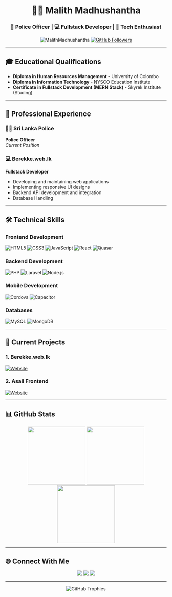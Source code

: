 <h1 align="center">👨‍💻 Malith Madhushantha</h1>
<h3 align="center">🚓 Police Officer | 💻 Fullstack Developer | 🚀 Tech Enthusiast</h3>

<p align="center">
  <img src="https://komarev.com/ghpvc/?username=MalithMadhushantha&label=Profile%20views&color=0e75b6&style=for-the-badge" alt="MalithMadhushantha" />
  <a href="https://github.com/MalithMadhushantha?tab=followers">
    <img src="https://img.shields.io/github/followers/MalithMadhushantha?label=Followers&style=for-the-badge&color=0e75b6" alt="GitHub Followers">
  </a>
</p>

---

## 🎓 Educational Qualifications
- **Diploma in Human Resources Management** - University of Colombo
- **Diploma in Information Technology** - NYSCO Education Institute
- **Certificate in Fullstack Development (MERN Stack)** - Skyrek Institute (Studing)

---

## 💼 Professional Experience
### 👮‍♂️ Sri Lanka Police
**Police Officer**  
*Current Position*

### 💻 Berekke.web.lk
**Fullstack Developer**  
- Developing and maintaining web applications
- Implementing responsive UI designs
- Backend API development and integration
- Database Handling

---

## 🛠️ Technical Skills
### Frontend Development
![HTML5](https://img.shields.io/badge/HTML5-E34F26?style=for-the-badge&logo=html5&logoColor=white)
![CSS3](https://img.shields.io/badge/CSS3-1572B6?style=for-the-badge&logo=css3&logoColor=white)
![JavaScript](https://img.shields.io/badge/JavaScript-F7DF1E?style=for-the-badge&logo=javascript&logoColor=black)
![React](https://img.shields.io/badge/React-61DAFB?style=for-the-badge&logo=react&logoColor=black)
![Quasar](https://img.shields.io/badge/Quasar-1976D2?style=for-the-badge&logo=quasar&logoColor=white)

### Backend Development
![PHP](https://img.shields.io/badge/PHP-777BB4?style=for-the-badge&logo=php&logoColor=white)
![Laravel](https://img.shields.io/badge/Laravel-FF2D20?style=for-the-badge&logo=laravel&logoColor=white)
![Node.js](https://img.shields.io/badge/Node.js-339933?style=for-the-badge&logo=nodedotjs&logoColor=white)

### Mobile Development
![Cordova](https://img.shields.io/badge/Cordova-35434F?style=for-the-badge&logo=apache-cordova&logoColor=E8E8E8)
![Capacitor](https://img.shields.io/badge/Capacitor-119EFF?style=for-the-badge&logo=capacitor&logoColor=white)

### Databases
![MySQL](https://img.shields.io/badge/MySQL-4479A1?style=for-the-badge&logo=mysql&logoColor=white)
![MongoDB](https://img.shields.io/badge/MongoDB-47A248?style=for-the-badge&logo=mongodb&logoColor=white)

---

## 🚀 Current Projects
### 1. Berekke.web.lk
[![Website](https://img.shields.io/badge/Visit-Berekke.web.lk-2ea44f?style=for-the-badge)](https://berekke.web.lk)

### 2. Asali Frontend
[![Website](https://img.shields.io/badge/Visit-Asali_Frontend-2ea44f?style=for-the-badge)](https://asali-frontend.vercel.app/)

---

## 📊 GitHub Stats
<div align="center">
  <img height="180em" src="https://github-readme-stats.vercel.app/api?username=MalithMadhushantha&show_icons=true&theme=radical&include_all_commits=true&count_private=true"/>
  <img height="180em" src="https://github-readme-stats.vercel.app/api/top-langs/?username=MalithMadhushantha&layout=compact&langs_count=8&theme=radical"/>
  <img height="180em" src="https://github-readme-streak-stats.herokuapp.com/?user=MalithMadhushantha&theme=radical"/>
</div>

---

## 🌐 Connect With Me
<p align="center">
  <a href="mailto:malith@example.com">
    <img src="https://img.shields.io/badge/Gmail-D14836?style=for-the-badge&logo=gmail&logoColor=white"/>
  </a>
  <a href="https://linkedin.com/in/malithmadhushantha">
    <img src="https://img.shields.io/badge/LinkedIn-0077B5?style=for-the-badge&logo=linkedin&logoColor=white"/>
  </a>
  <a href="https://twitter.com/malithmadhushantha">
    <img src="https://img.shields.io/badge/Twitter-1DA1F2?style=for-the-badge&logo=twitter&logoColor=white"/>
  </a>
</p>

---

<p align="center">
  <img src="https://github-profile-trophy.vercel.app/?username=MalithMadhushantha&theme=radical&no-frame=true&row=1&column=7" alt="GitHub Trophies" />
</p>

